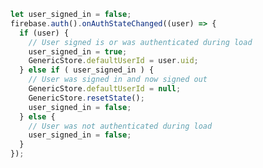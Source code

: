 ```js
let user_signed_in = false;
firebase.auth().onAuthStateChanged((user) => {
  if (user) {
    // User signed is or was authenticated during load
    user_signed_in = true;
    GenericStore.defaultUserId = user.uid;
  } else if ( user_signed_in ) {
    // User was signed in and now signed out
    GenericStore.defaultUserId = null;
    GenericStore.resetState();
    user_signed_in = false;
  } else {
    // User was not authenticated during load
    user_signed_in = false;
  }
});
```


<!--
::: tip
Sync-Implementation is based on:
https://github.com/vuejs/vuefire/blob/master/packages/vuexfire/src/index.js
:::
-->

<!--
| Param                     | Type                | Description  |
| ------------------------- | ------------------- | ------------ |
| templatePath              | `string`            | Path where the resource is stored.
| modelDefinition           | `ModelDefinition`    | Model definition.
| options.uidMethod         | `string`            | See [UIDMethod](./00-database#UIDMethod)
| options.defaultDeleteMode | `string`            | deleteMode.SOFT or deleteMode.HARD (default), see [deleteMode](./00-database#DeleteMode)
-->



<!--
```js
storeA = GenericStore('/goal/{goalId}/user_list/{uid}/task_names/*')
storeB = GenericStore('/goal/{goalId}/user_list/{uid}/task_details/*')
storeC = GenericStore('/goal/{goalId}/user_list/{uid}/task_end_dates/*')

let superStore = SuperStore([storeA, storeB, storeC])
superStore.batchMove( id, contextA, contextB )
```
-->
